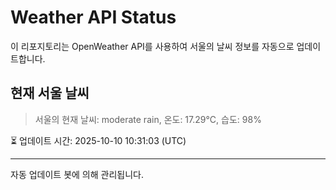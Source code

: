 
# Weather API Status

이 리포지토리는 OpenWeather API를 사용하여 서울의 날씨 정보를 자동으로 업데이트합니다.

## 현재 서울 날씨
> 서울의 현재 날씨: moderate rain, 온도: 17.29°C, 습도: 98%

⏳ 업데이트 시간: 2025-10-10 10:31:03 (UTC)

---
자동 업데이트 봇에 의해 관리됩니다.
